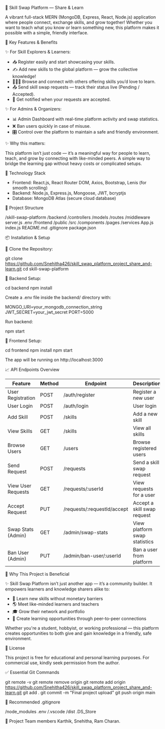 
📖 Skill Swap Platform — Share & Learn

A vibrant full-stack MERN (MongoDB, Express, React, Node.js) application where people connect, exchange skills, and grow together!
Whether you want to teach what you know or learn something new, this platform makes it possible with a simple, friendly interface.

🌟 Key Features & Benefits

✨ For Skill Explorers & Learners:

- 📥 Register easily and start showcasing your skills.
- ✍️ Add new skills to the global platform — grow the collective knowledge!
- 🧑‍🤝‍🧑 Browse and connect with others offering skills you’d love to learn.
- 📤 Send skill swap requests — track their status live (Pending / Accepted).
- 🔔 Get notified when your requests are accepted.

✨ For Admins & Organizers:

- 📊 Admin Dashboard with real-time platform activity and swap statistics.
- ❌ Ban users quickly in case of misuse.
- 🎛️ Control over the platform to maintain a safe and friendly environment.

✨ Why this matters:

This platform isn’t just code — it’s a meaningful way for people to learn, teach, and grow by connecting with like-minded peers. A simple way to bridge the learning gap without heavy costs or complicated setups.

🚀 Technology Stack

- Frontend: React.js, React Router DOM, Axios, Bootstrap, Lenis (for smooth scrolling)
- Backend: Node.js, Express.js, Mongoose, JWT, bcryptjs
- Database: MongoDB Atlas (secure cloud database)

📂 Project Structure

/skill-swap-platform
  /backend
    /controllers
    /models
    /routes
    /middleware
    server.js
    .env
  /frontend
    /public
    /src
      /components
      /pages
      /services
      App.js
      index.js
  README.md
  .gitignore
  package.json

📦 Installation & Setup

📌 Clone the Repository:

git clone https://github.com/Snehitha426/skill_swap_platform_project_share_and-learn.git
cd skill-swap-platform

🔧 Backend Setup:

cd backend
npm install

Create a .env file inside the backend/ directory with:

MONGO_URI=your_mongodb_connection_string
JWT_SECRET=your_jwt_secret
PORT=5000

Run backend:

npm start

🌸 Frontend Setup:

cd frontend
npm install
npm start

The app will be running on http://localhost:3000

📈 API Endpoints Overview

Feature               | Method | Endpoint                          | Description
----------------------|--------|-----------------------------------|------------------------------
User Registration     | POST   | /auth/register                     | Register a new user
User Login            | POST   | /auth/login                        | User login
Add Skill             | POST   | /skills                            | Add a new skill
View Skills           | GET    | /skills                            | View all skills
Browse Users          | GET    | /users                             | Browse registered users
Send Request          | POST   | /requests                          | Send a skill swap request
View User Requests    | GET    | /requests/:userId                  | View requests for a user
Accept Request        | PUT    | /requests/:requestId/accept        | Accept a skill swap request
Swap Stats (Admin)    | GET    | /admin/swap-stats                  | View platform swap statistics
Ban User (Admin)      | PUT    | /admin/ban-user/:userId            | Ban a user from platform

👑 Why This Project is Beneficial

✨ Skill Swap Platform isn’t just another app — it’s a community builder.
It empowers learners and knowledge sharers alike to:

- 🌱 Learn new skills without monetary barriers
- 🌎 Meet like-minded learners and teachers
- 🎓 Grow their network and portfolio
- 🚀 Create learning opportunities through peer-to-peer connections

Whether you're a student, hobbyist, or working professional — this platform creates opportunities to both give and gain knowledge in a friendly, safe environment.

📃 License

This project is free for educational and personal learning purposes.
For commercial use, kindly seek permission from the author.

✅ Essential Git Commands

git remote -v
git remote remove origin
git remote add origin https://github.com/Snehitha426/skill_swap_platform_project_share_and-learn.git
git add .
git commit -m "Final project upload"
git push origin main

📑 Recommended .gitignore

/node_modules
.env
/.vscode
/dist
.DS_Store

📌 Project Team members
   Karthik,
   Snehitha, 
   Ram Charan.

